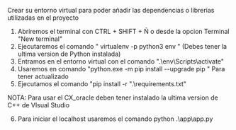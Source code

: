 Crear su entorno virtual para poder añadir las dependencias o librerias utilizadas en el proyecto

1. Abriremos el terminal con CTRL + SHIFT + Ñ o desde la opcion Terminal "New terminal"
2. Ejecutaremos el comando " virtualenv -p python3 env " (Debes tener la ultima version de Python instalada) 
3. Entramos en el entorno virtual con el comando ".\env\Scripts\activate"
4. Usaremos en comando "python.exe -m pip install --upgrade pip " Para tener actualizado
5. Ejecutamos el comando "pip install -r ".\requirements.txt"

NOTA: Para usar el CX_oracle deben tener instalado la ultima version de C++ de VIsual Studio

6. Para iniciar el localhost usaremos el comando python .\app\app.py

